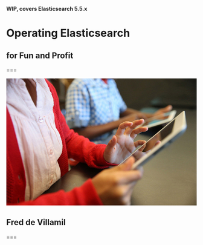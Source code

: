 **WIP, covers Elasticsearch 5.5.x**

# Operating Elasticsearch
## for Fun and Profit
===

![](images/readme/image1.jpeg)


## Fred de Villamil
===
